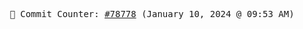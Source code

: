 <p align="center">
    <samp>
        📮 Commit Counter: <a href="https://github.com/Javascript-void0/Javascript-void0/commits/main">#78778</a> (January 10, 2024 @ 09:53 AM)
    </samp>
</p>